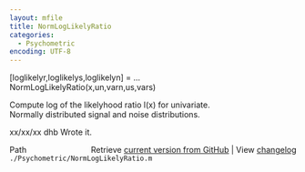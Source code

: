 ```yaml
---
layout: mfile
title: NormLogLikelyRatio
categories:
  - Psychometric
encoding: UTF-8
---
```


[loglikelyr,loglikelys,loglikelyn] = ...  
  NormLogLikelyRatio(x,un,varn,us,vars)  

Compute log of the likelyhood ratio l(x) for univariate.  
Normally distributed signal and noise distributions.  

xx/xx/xx  dhb  Wrote it.  


<div class="code_header" style="text-align:right;">
  <span style="float:left;">Path&nbsp;&nbsp;</span> <span class="counter">Retrieve <a href=
  "https://raw.github.com/Psychtoolbox-3/Psychtoolbox-3/beta/./Psychometric/NormLogLikelyRatio.m">current version from GitHub</a> | View <a href=
  "https://github.com/Psychtoolbox-3/Psychtoolbox-3/commits/beta/./Psychometric/NormLogLikelyRatio.m">changelog</a></span>
</div>
<div class="code">
  <code>./Psychometric/NormLogLikelyRatio.m</code>
</div>
